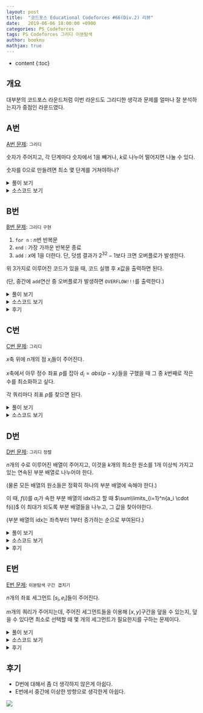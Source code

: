 ```yaml
---
layout: post
title:  "코드포스 Educational Codeforces #66(Div.2) 리뷰"
date:   2019-06-06 18:00:00 +0900
categories: PS_Codeforces
tags: PS Codeforces 그리디 이분탐색
author: booknu
mathjax: true
---
```


* content
{:toc}

## 개요
대부분의 코드포스 라운드처럼 이번 라운드도 그리디한 생각과 문제를 얼마나 잘 분석하는지가 중점인 라운드였다.

## A번

[A번 문제](<http://codeforces.com/contest/1175/problem/A>): `그리디`

숫자가 주어지고, 각 단계마다 숫자에서 $1$을 빼거나, $k$로 나누어 떨어지면 나눌 수 있다.

숫자를 $0$으로 만들려면 최소 몇 단계를 거쳐야하나?

<details>
<summary>풀이 보기</summary>
<div markdown="1">
$n$부터 시작해서 $0$이 될 때까지 다음을 반복한다,

1. $k$로 나눌 수 있을 때까지 뺀다. ($n - n \% k$)
2. $0$이 아니면 $k$로 나눈다.

한 단계마다 최소 $k$씩 나누어지므로 한 쿼리 당 시간복잡도는 $\log n$이다.

</div>
</details>

<details>
<summary>소스코드 보기</summary>
<div markdown="1">

```cpp
include <bits/stdc++.h>
using namespace std;

#ifdef LOCAL_BOOKNU
#define debug(...) cerr << "[" << #__VA_ARGS__ << "]:", debug_out(__VA_ARGS__)
#else
#define debug(...) 42
#endif

// ........................macro.......................... //
#define FOR(i, f, n) for(int (i) = (f); (i) < (int)(n); ++(i))
#define RFOR(i, f, n) for(int (i) = (f); (i) >= (int)(n); --(i))
#define pb push_back
#define emb emplace_back
#define fi first
#define se second
#define ENDL '\n'
#define sz(A) (int)(A).size()
#define ALL(A) A.begin(), A.end()
#define UNIQUE(c) (c).resize(unique(ALL(c)) - (c).begin())
#define next next9876
#define prev prev1234
typedef pair<int, int> ii;
typedef pair<int, ii> iii;
typedef vector<int> vi;
typedef vector<vi> vvi;
typedef vector<ii> vii;
typedef vector<vii> vvii;
typedef long long i64;
typedef unsigned long long ui64;
// inline i64 GCD(i64 a, i64 b) { if(b == 0) return a; return GCD(b, a % b); }
inline int getidx(const vi& ar, int x) { return lower_bound(ALL(ar), x) - ar.begin(); } // 좌표 압축에 사용: 정렬된 ar에서 x의 idx를 찾음
inline i64 GCD(i64 a, i64 b) { i64 n; if(a < b) swap(a, b); while(b != 0) { n = a % b; a = b; b = n; } return a; }
inline i64 LCM(i64 a, i64 b) { if(a == 0 || b == 0) return GCD(a, b); return a / GCD(a, b) * b; }
inline i64 CEIL(i64 n, i64 d) { return n / d + (i64)(n % d != 0); } // 음수일 때 이상하게 작동할 수 있음.
inline i64 ROUND(i64 n, i64 d) { return n / d + (i64)((n % d) * 2 >= d); }
const i64 MOD = 1e9+7;
inline i64 POW(i64 a, i64 n) {
	assert(0 <= n);
	i64 ret;
	for(ret = 1; n; a = a*a%MOD, n /= 2) { if(n%2) ret = ret*a%MOD; }
	return ret;
}
template <class T> ostream& operator<<(ostream& os, vector<T> v) {
	os << "[";
	int cnt = 0;
	for(auto vv : v) { os << vv; if(++cnt < v.size()) os << ","; }
	return os << "]";
}
template <class T> ostream& operator<<(ostream& os, set<T> v) {
	os << "[";
	int cnt = 0;
	for(auto vv : v) { os << vv; if(++cnt < v.size()) os << ","; }
	return os << "]";
}
template <class L, class R> ostream& operator<<(ostream& os, pair<L, R> p) { return os << "(" << p.fi << "," << p.se << ")"; }
void debug_out() { cerr << endl; }
template <typename Head, typename... Tail> void debug_out(Head H, Tail... T) { cerr << " " << H, debug_out(T...); }
// ....................................................... //

i64 n, m;
void input() {
	cin >> n >> m;
}

int solve() {
	i64 ans = 0;
	while(n) {
		if(n%m != 0) {
			ans += n%m;
			n -= n%m;
		}
		if(n) {
			n /= m;
			++ans;
		}
	}
	cout << ans << ENDL;
	return 0;
}

// ................. main .................. //
void execute() {
	int tt; cin >> tt;
	while(tt--)
	input(), solve();
}

int main(void) {
#ifdef LOCAL_BOOKNU
	freopen("input.txt", "r", stdin);
	// freopen("out.txt", "w", stdout);
#endif
	cin.tie(0), ios_base::sync_with_stdio(false);
	execute();
	return 0;
}
// ......................................... //
```

</div>
</details>

## B번

[B번 문제](<http://codeforces.com/contest/1175/problem/B>): `그리디` `구현`

1. `for n` : $n$번 반복문
2. `end` : 가장 가까운 반복문 종료
3. `add` : $x$에 $1$을 더한다. 단, 덧셈 결과가 $2^{32}-1$보다 크면 오버플로가 발생한다.

위 3가지로 이루어진 코드가 있을 때, 코드 실행 후 $x$값을 출력하면 된다.

(단, 중간에 `add`연산 중 오버플로가 발생하면 `OVERFLOW!!!`를 출력한다.)

<details>
<summary>풀이 보기</summary>
<div markdown="1">
구현이 은근히 까다로운 문제이다.

일단 기본적인 아이디어는 간단하다.

1. `for n` :스택을 통해 값을 계속 쌓아놓으며, 현재까지 쌓인 값의 곱들을 변수 $f$에 저장해두면 된다.
2. `end` : 스택 맨 마지막을 뺀 후, $f$에서 그 값을 나누면 된다.
3. `add` : $x$에 $f$를 더하면 된다.

구현에서 까다로운 점은, 중간에 $f$값 자체가 엄청나게 커질 수 있다는 것인데, 단순 계산으로는 최대 십진수로 $2 \cdot 10^{5}$ 자리수까지 커질 수 있어, BigInteger을 사용하더라도 그 연산 속도 때문에 시간 초과가 날 것이다.

또 까다로운 점이 $f$가 오버플로가 났다고 해서 답이 꼭 `OVERFLOW!!!`가 아니라 중간에 `add`만 이루어지지 않는다면 아무런 문제도 없다.

따라서 `for n`이 오버플로가 발생한 순간, 스택 포인터 변수에 오버플로가 발생한 변수의 포인터를 저장하고, 앞으로 `for n`문을 만나면 직접 $f$에 곱하지 않고 그냥 스택에만 쌓아두는 방식을 사용할 것이다.

또한 `end`를 통해 오버플로가 발생한 스택이 pop 된다면 그 때는 다시 스택 포인터 변수를 아무것도 가리키지 않는 상태로 둘 것이다.

만약 `add` 시 스택 포인터 변수가 무언가를 가리키고 있다면, 바로 `OVERFLOW!!!`를 출력하면 된다.

</div>
</details>

<details>
<summary>소스코드 보기</summary>
<div markdown="1">


```cpp
#include <bits/stdc++.h>
using namespace std;

#ifdef LOCAL_BOOKNU
#define debug(...) cerr << "[" << #__VA_ARGS__ << "]:", debug_out(__VA_ARGS__)
#else
#define debug(...) 42
#endif

// ........................macro.......................... //
#define FOR(i, f, n) for(int (i) = (f); (i) < (int)(n); ++(i))
#define RFOR(i, f, n) for(int (i) = (f); (i) >= (int)(n); --(i))
#define pb push_back
#define emb emplace_back
#define fi first
#define se second
#define ENDL '\n'
#define sz(A) (int)(A).size()
#define ALL(A) A.begin(), A.end()
#define UNIQUE(c) (c).resize(unique(ALL(c)) - (c).begin())
#define next next9876
#define prev prev1234
typedef pair<int, int> ii;
typedef pair<int, ii> iii;
typedef vector<int> vi;
typedef vector<vi> vvi;
typedef vector<ii> vii;
typedef vector<vii> vvii;
typedef long long i64;
typedef unsigned long long ui64;
// inline i64 GCD(i64 a, i64 b) { if(b == 0) return a; return GCD(b, a % b); }
inline int getidx(const vi& ar, int x) { return lower_bound(ALL(ar), x) - ar.begin(); } // 좌표 압축에 사용: 정렬된 ar에서 x의 idx를 찾음
inline i64 GCD(i64 a, i64 b) { i64 n; if(a < b) swap(a, b); while(b != 0) { n = a % b; a = b; b = n; } return a; }
inline i64 LCM(i64 a, i64 b) { if(a == 0 || b == 0) return GCD(a, b); return a / GCD(a, b) * b; }
inline i64 CEIL(i64 n, i64 d) { return n / d + (i64)(n % d != 0); } // 음수일 때 이상하게 작동할 수 있음.
inline i64 ROUND(i64 n, i64 d) { return n / d + (i64)((n % d) * 2 >= d); }
const i64 MOD = 0x7fffffffff;
inline i64 POW(i64 a, i64 n) {
	assert(0 <= n);
	i64 ret;
	for(ret = 1; n; a = a*a%MOD, n /= 2) { if(n%2) ret = ret*a%MOD; }
	return ret;
}
template <class T> ostream& operator<<(ostream& os, vector<T> v) {
	os << "[";
	int cnt = 0;
	for(auto vv : v) { os << vv; if(++cnt < v.size()) os << ","; }
	return os << "]";
}
template <class T> ostream& operator<<(ostream& os, set<T> v) {
	os << "[";
	int cnt = 0;
	for(auto vv : v) { os << vv; if(++cnt < v.size()) os << ","; }
	return os << "]";
}
template <class L, class R> ostream& operator<<(ostream& os, pair<L, R> p) { return os << "(" << p.fi << "," << p.se << ")"; }
void debug_out() { cerr << endl; }
template <typename Head, typename... Tail> void debug_out(Head H, Tail... T) { cerr << " " << H, debug_out(T...); }
// ....................................................... //

i64 lp, n, lim;
void input() {
	cin >> lp;
}

int solve() {
	lim = POW(2, 32)-1;
	debug(lim);
	stack<int> sta;
	sta.push(1);
	i64 f = 1;
	int of = -1;
	while(lp--) {
		string t; cin >> t;
		if(t == "add") {
			n += f;
			if(of != -1 || n > lim) {
				cout << "OVERFLOW!!!" << ENDL;
				return 0;
			}
		} else if(t == "for") {
			i64 x; cin >> x;
			if(of == -1) {
				f *= x;
				sta.push(x);
				if(f > lim) of = sta.size();
			} else sta.push(x);
		} else {
			if(of == -1) {
				f /= sta.top();
				sta.pop();
			} else if(of == sta.size()) {
				f /= sta.top();
				sta.pop();
				of = -1;
			} else sta.pop();
		}
	}
	cout << n << ENDL;
	return 0;
}

// ................. main .................. //
void execute() {
	input(), solve();
}

int main(void) {
#ifdef LOCAL_BOOKNU
	freopen("input.txt", "r", stdin);
	// freopen("out.txt", "w", stdout);
#endif
	cin.tie(0), ios_base::sync_with_stdio(false);
	execute();
	return 0;
}
// ......................................... //
```

</div>
</details>

<details>
<summary>후기</summary>
<div markdown="1">
구현이 좀 까다로워서 당황스러웠는데, 다행히 깔끔하게 처리해서 빠르게 넘어갈 수 있었다.

</div>
</details>

## C번

[C번 문제](<http://codeforces.com/contest/1175/problem/C>): `그리디` 

$x$축 위에 $n$개의 점 $x_i$들이 주어진다. 

$x$축에서 아무 정수 좌표 $p$를 잡아 $d_i = abs(p - x_i)$들을 구했을 때 그 중 $k$번째로 작은 수를 최소화하고 싶다.

각 쿼리마다 죄표 $p$를 찾으면 된다. 

<details>
<summary>풀이 보기</summary>
<div markdown="1">
문제 자체가 겉으로 보기에는 상당히 복잡해보인다.

우선 $p$가 증가함에 따라 $f_k(p)$ 값이 1차 혹은 2차 함수 꼴이 되어 이분/삼분 탐색을 할 수 있나 살펴봤지만, 그런 특성은 없었다.

하지만 잘 살펴보니, $p$를 어디로 잡든 결국은 어느 두 점 $x_{i-1}, x_i$ 사이에 존재한다는 점을 알아냈다.

(물론 $x_1, x_n$ 바깥 쪽에 존재할 수 있지만, 그런 경우는 무조건 손해를 본다는 것을 쉽게 알 수 있다.)

이 때 $d_i$들은 항상 $p$를 기준으로 왼쪽, 오른쪽으로 연속된 $k$개의 점들이 선택된다는 것을 알 수 있다.

이것을 바꿔말하면, $[x_i...x_{i+k-1}]$들이 $p$를 기준으로 $d_1...d_k$가 될 수 있는 점들이라는 뜻이고, 결국 좌표들 중 연속된 $k$개 점들의 구간의 크기가 가장 작은 것의 중점을 $p$로 잡으면 $d_k$가 최소화 된다는 것을 알 수 있다.

</div>
</details>

<details>
<summary>소스코드 보기</summary>
<div markdown="1">

```cpp
#include <bits/stdc++.h>
using namespace std;

#ifdef LOCAL_BOOKNU
#define debug(...) cerr << "[" << #__VA_ARGS__ << "]:", debug_out(__VA_ARGS__)
#else
#define debug(...) 42
#endif

// ........................macro.......................... //
#define FOR(i, f, n) for(int (i) = (f); (i) < (int)(n); ++(i))
#define RFOR(i, f, n) for(int (i) = (f); (i) >= (int)(n); --(i))
#define pb push_back
#define emb emplace_back
#define fi first
#define se second
#define ENDL '\n'
#define sz(A) (int)(A).size()
#define ALL(A) A.begin(), A.end()
#define UNIQUE(c) (c).resize(unique(ALL(c)) - (c).begin())
#define next next9876
#define prev prev1234
typedef pair<int, int> ii;
typedef pair<int, ii> iii;
typedef vector<int> vi;
typedef vector<vi> vvi;
typedef vector<ii> vii;
typedef vector<vii> vvii;
typedef long long i64;
typedef unsigned long long ui64;
// inline i64 GCD(i64 a, i64 b) { if(b == 0) return a; return GCD(b, a % b); }
inline int getidx(const vi& ar, int x) { return lower_bound(ALL(ar), x) - ar.begin(); } // 좌표 압축에 사용: 정렬된 ar에서 x의 idx를 찾음
inline i64 GCD(i64 a, i64 b) { i64 n; if(a < b) swap(a, b); while(b != 0) { n = a % b; a = b; b = n; } return a; }
inline i64 LCM(i64 a, i64 b) { if(a == 0 || b == 0) return GCD(a, b); return a / GCD(a, b) * b; }
inline i64 CEIL(i64 n, i64 d) { return n / d + (i64)(n % d != 0); } // 음수일 때 이상하게 작동할 수 있음.
inline i64 ROUND(i64 n, i64 d) { return n / d + (i64)((n % d) * 2 >= d); }
const i64 MOD = 1e9+7;
inline i64 POW(i64 a, i64 n) {
	assert(0 <= n);
	i64 ret;
	for(ret = 1; n; a = a*a%MOD, n /= 2) { if(n%2) ret = ret*a%MOD; }
	return ret;
}
template <class T> ostream& operator<<(ostream& os, vector<T> v) {
	os << "[";
	int cnt = 0;
	for(auto vv : v) { os << vv; if(++cnt < v.size()) os << ","; }
	return os << "]";
}
template <class T> ostream& operator<<(ostream& os, set<T> v) {
	os << "[";
	int cnt = 0;
	for(auto vv : v) { os << vv; if(++cnt < v.size()) os << ","; }
	return os << "]";
}
template <class L, class R> ostream& operator<<(ostream& os, pair<L, R> p) { return os << "(" << p.fi << "," << p.se << ")"; }
void debug_out() { cerr << endl; }
template <typename Head, typename... Tail> void debug_out(Head H, Tail... T) { cerr << " " << H, debug_out(T...); }
// ....................................................... //

const int MAXN = 2e5+10;
i64 n, k, ar[MAXN];
void input() {
	cin >> n >> k;
	FOR(i, 0, n) cin >> ar[i];
}

int solve() {
	i64 res = -1, cur = -1;
	FOR(i, 0, n-k) {
		if(res == -1 || cur > ar[i+k] - ar[i]) {
			res = i, cur = ar[i+k] - ar[i];
		}
	}
	cout << (ar[res+k] + ar[res]) / 2 << ENDL;
	return 0;
}

// ................. main .................. //
void execute() {
	int tt; cin >> tt;
	while(tt--)
	input(), solve();
}

int main(void) {
#ifdef LOCAL_BOOKNU
	freopen("input.txt", "r", stdin);
	// freopen("out.txt", "w", stdout);
#endif
	cin.tie(0), ios_base::sync_with_stdio(false);
	execute();
	return 0;
}
// ......................................... //
```

</div>
</details>


## D번

[D번 문제](<http://codeforces.com/contest/1175/problem/D>): `그리디` `정렬`

$n$개의 수로 이루어진 배열이 주어지고, 이것을 $k$개의 최소한 원소를 $1$개 이상씩 가지고 있는 연속된 부분 배열로 나누어야 한다.

(물론 모든 배열의 원소들은 정확히 하나의 부분 배열에 속해야 한다.)

이 때, $f(i)$를 $a_i$가 속한 부분 배열의 idx라고 할 때 $\sum\limits_{i=1}^n{a_i \cdot f(i)}$ 이 최대가 되도록 부분 배열들을 나누고, 그 값을 찾아야한다.

(부분 배열의 idx는 좌측부터 $1$부터 증가하는 순으로 부여된다.)

<details>
<summary>풀이 보기</summary>
<div markdown="1">
우선 위의 식을 개념적으로 풀어서 이해하면, 일단 세그먼트 단위로 쪼갠 후, 각 세그먼트에 들어있는 원소들의 합에 세그먼트 idx를 곱한것들의 합을 구하는 것으로 바뀐다. 즉,

$$\sum\limits_{i=1}^{k} i \cdot sum\_of\_seg(i)$$

이것을 그림으로 나타내면 다음과 같다.

![]({{site.url}}/img/190606_ECF66/segs_v1.png)

하지만 여기서 한 걸음 나아가 관찰 할 수 있는 중요한 사실이 있는데, 세그먼트의 idx는 $1$에서부터 증가한다는 것을 이용해 위의 식을 일종의 누적 합으로 표현할 수 있다.

$$\sum\limits_{i=1}^{k} sum(a_{seg\_start}...a_n)$$

즉, 다음 그림과 같은 형태다.

![]({{site.url}}/img/190606_ECF66/segs_v2.png)

이것을 이용해 배열의 끝부분부터 시작하는 누적 합을 구해 우선 세그먼트 $1$은 배열의 전체를 커버하니까 따로 빼서 더하고, 나머지 누적합 중 큰 순으로 $k-1$개를 더하면 그게 바로 최대값이 된다.

</div>
</details>

<details>
<summary>소스코드 보기</summary>
<div markdown="1">

```cpp
#include <bits/stdc++.h>
using namespace std;

#ifdef LOCAL_BOOKNU
#define debug(...) cerr << "[" << #__VA_ARGS__ << "]:", debug_out(__VA_ARGS__)
#else
#define debug(...) 42
#endif

// ........................macro.......................... //
#define FOR(i, f, n) for(int (i) = (f); (i) < (int)(n); ++(i))
#define RFOR(i, f, n) for(int (i) = (f); (i) >= (int)(n); --(i))
#define pb push_back
#define emb emplace_back
#define fi first
#define se second
#define ENDL '\n'
#define sz(A) (int)(A).size()
#define ALL(A) A.begin(), A.end()
#define UNIQUE(c) (c).resize(unique(ALL(c)) - (c).begin())
#define next next9876
#define prev prev1234
typedef pair<int, int> ii;
typedef pair<int, ii> iii;
typedef vector<int> vi;
typedef vector<vi> vvi;
typedef vector<ii> vii;
typedef vector<vii> vvii;
typedef long long i64;
typedef unsigned long long ui64;
// inline i64 GCD(i64 a, i64 b) { if(b == 0) return a; return GCD(b, a % b); }
inline int getidx(const vi& ar, int x) { return lower_bound(ALL(ar), x) - ar.begin(); } // 좌표 압축에 사용: 정렬된 ar에서 x의 idx를 찾음
inline i64 GCD(i64 a, i64 b) { i64 n; if(a < b) swap(a, b); while(b != 0) { n = a % b; a = b; b = n; } return a; }
inline i64 LCM(i64 a, i64 b) { if(a == 0 || b == 0) return GCD(a, b); return a / GCD(a, b) * b; }
inline i64 CEIL(i64 n, i64 d) { return n / d + (i64)(n % d != 0); } // 음수일 때 이상하게 작동할 수 있음.
inline i64 ROUND(i64 n, i64 d) { return n / d + (i64)((n % d) * 2 >= d); }
const i64 MOD = 1e9+7;
inline i64 POW(i64 a, i64 n) {
	assert(0 <= n);
	i64 ret;
	for(ret = 1; n; a = a*a%MOD, n /= 2) { if(n%2) ret = ret*a%MOD; }
	return ret;
}
template <class T> ostream& operator<<(ostream& os, vector<T> v) {
	os << "[";
	int cnt = 0;
	for(auto vv : v) { os << vv; if(++cnt < v.size()) os << ","; }
	return os << "]";
}
template <class T> ostream& operator<<(ostream& os, set<T> v) {
	os << "[";
	int cnt = 0;
	for(auto vv : v) { os << vv; if(++cnt < v.size()) os << ","; }
	return os << "]";
}
template <class L, class R> ostream& operator<<(ostream& os, pair<L, R> p) { return os << "(" << p.fi << "," << p.se << ")"; }
void debug_out() { cerr << endl; }
template <typename Head, typename... Tail> void debug_out(Head H, Tail... T) { cerr << " " << H, debug_out(T...); }
// ....................................................... //

const int MAXN = 3e5+10;
i64 n, k, ar[MAXN], ps[MAXN];
void input() {
	cin >> n >> k;
	RFOR(i, n-1, 0) cin >> ar[i];
}

int solve() {
	FOR(i, 0, n) ps[i] = (i ? ps[i-1] : 0) + ar[i];
	i64 ans = ps[n-1];
	sort(ps, ps + n - 1, greater<i64>());
	FOR(i, 0, k-1) ans += ps[i];
	cout << ans << ENDL;
	return 0;
}

// ................. main .................. //
void execute() {
	input(), solve();
}

int main(void) {
#ifdef LOCAL_BOOKNU
	freopen("input.txt", "r", stdin);
	// freopen("out.txt", "w", stdout);
#endif
	cin.tie(0), ios_base::sync_with_stdio(false);
	execute();
	return 0;
}
// ......................................... //
```

</div>
</details>



<details>
<summary>후기</summary>
<div markdown="1">

컨테스트 도중 잠깐 보다가 생각나는 아이디어가 없어서 E번으로 넘어갔는데, 컨테스트가 끝난 후 E를 풀고 자려고 누웠을 때 잠깐 생각했더니 아이디어가 떠올랐다.

조금만 더 생각했으면 적어도 이 문제는 풀 수 있었는데 상당히 아쉽다.

</div>
</details>

## E번

[E번 문제](<http://codeforces.com/contest/1175/problem/E>): `이분탐색` `구간 겹치기`

$n$개의 좌표 세그먼트 $[s_i, e_i]$들이 주어진다.

$m$개의 쿼리가 주어지는데, 주어진 세그먼트들을 이용해 $[x, y]$구간을 덮을 수 있는지, 덮을 수 있다면 최소로 선택할 때 몇 개의 세그먼트가 필요한지를 구하는 문제이다.

<details>
<summary>풀이 보기</summary>
<div markdown="1">

### 구간의 전처리

우선 구간의 겹침에 대해 다루는 문제들에서 가장 많이 배제되는 경우를 생각해보자.

그리디하게 아래 그림에서 `Seg`가 존재할 때 `P1` `P2` `P3`를 유지시켜야 할 필요가 있을까?

`Seg`가 해당 구간들을 전부 덮고도 남으니, 당연히 이들을 선택할 바에야 `Seg`를 선택하는 것이 이득이라고 볼 수 있다.

![]({{site.url}}/img/190606_ECF66/included_segs.png) 

이런 경우들을 배제하면, 남은 세그먼트들은 어떤 형태가 될까?

편의성을 위해 구간들을 `시작점이 작은 순`, `시작점이 같으면 끝 점이 큰 순`으로 정렬하고, 순차적으로 처리한다고 하자.

이 때, 현재 구간을 추가할지 말지는 이전 구간보다 `시작점이 크고`, `끝 점도 큰 경우`만 선택하면 된다.

왜 `시작점이 같은 경우`, `끝 점이 같거나 작은 경우`일 때는 배제하는지는 다음 그림을 보면 쉽게 이해할 수 있다.

![]({{site.url}}/img/190606_ECF66/seg_selection.png)

 ### 현재 구간을 선택했을 때 다음에 선택할 구간을 찾기

현재 구간 $s_i$를 선택했고, 아직은 더 커버를 해야지만 $[x, y]$를 완전히 덮을 수 있다고 할 때, 다음에는 어떤 구간을 선택하는게 이득일까?

당연하겠지만, $s_i$와 겹치면서(중간에 빈 틈이 없으면서) 끝 점이 가장 큰 구간을 선택하는 것이 가장 이득일 것이다.

그림으로 보면 빨간색 구간을 진한 파란색 구간의 다음 구간으로 선택할 것이다.

![]({{site.url}}/img/190606_ECF66/next_seg.png)

우리는 마치 그래프처럼 이런 `구간의 다음 구간`을 방향성 있는 간선처럼 연결할 것이고, 결국은 이 그래프는 DAG 형태가 된다.

이 때, $i$번째 구간의 다음 구간을 편의상 $edg[i]$라고 부르겠다.

그러나 각 구간마다 $edg[i]$를 구하는 일을 최대 $O(\log n)$시간만에 할 수 있어야 하는데, 이것은 이분 탐색을 이용해 쉽게 해결할 수 있다.

"$seg[i]$와 겹치면서 가장 끝 점이 먼 구간"을 찾는 것은 마치 $1$이 연속되다가 $0$이 나타나는 일종의 감소 함수에서 $1$이 나타나는 경우 중 $x$값이 가장 큰 경우를 찾는것과 비슷하기 때문에 이분 탐색으로 쉽게 구할 수 있다.

![]({{site.url}}/img/190606_ECF66/edg_graph.png)

### 연속된 구간들의 묶음

이런 $edg[i]$ 정보들을 이용하면, 서로 연속된 구간들의 그룹을 쉽게 알 수 있다.

즉, 다음 그림과 같은 그룹들을 얻는 것이다.

이 그룹 정보를 얻어두면 나중에 $[x, y]$를 구간들을 이용해 완전히 덮을 수 있는지 여부를 확인할 수 있다.

 ![]({{site.url}}/img/190606_ECF66/grp_segs.png)

이런 그룹들을 얻는 방법은 간단하다. $i=0$에서부터 시작해 $edg[i]$를 타고 가며 그루핑하면 되는데, 만약 $edg[i] = i$인 경우 다음 겹치는 구간이 없으므로 이 때 그루핑을 해주면 된다.

이런 그룹들의 정보를 편의상 $rng[i]$라고 부르겠다. (range)

### 구간들로 특정 범위를 완전히 덮을 수 있는지 확인

실제 쿼리를 받을 때, 우선 $[x, y]$를 구간들로 덮을 수 있는지를 $O(\log n)$만에 확인해야한다.

이것 역시 이분 탐색을 통해 알아낼 수 있는데, 우선 $[x, y]$를 완전히 덮는 구간이 존재한다면 유일하다.

따라서, $rng$를 이분 탐색을 통해 탐색하는데, "$x$보다 시작점이 작은 $rng$중 가장 $idx$가 큰 것"을 찾아서 그것이 $[x, y]$를 완전히 포함하는지 보면 된다.

### 범위를 완전히 덮는 최소 구간 수 구하기

위의 사실이 확인되었다면, 이제 최소값을 알아내야한다.

위에서 무조건 $edg[i]$를 타고 구간을 덮어가는게 가장 이득이라는건 알았는데, 매번 $edg[i]$를 타고 가면 $O(n)$의 시간이 걸리기 때문에 $O(\log^2n)$방법을 생각해야 한다.

이것 역시 이분 탐색으로 구할 수 있는데, "$[x, y]$를 덮는 연속된 구간들 중 그 `index 거리`가 가장 작은 경우"를 구하면 된다.

이 때 `index 거리`란 "$i$에서 $edg$를 타고 간 횟수"를 편하게 부른 말이다.

하지만 위의 이분 탐색을 구현하려면 "$i$에서 $k$번 $edg$를 타고 갔을 때 나오는 구간"을 $O(\log n)$에 알아낼 수 있어야 한다.

이것을 위해 `DP를 이용한 LCA`아이디어를 차용할 것인데, 쉽게 말해 "$edg[i][j] =$ $seg[i]$에서 $edg$를 타고 $2^j$번 이동했을 때의 $seg$번호"를 전처리해두고, 이것을 이용해 $O(\log n)$번에 구간으로 찾아가는 것이다.

결국 이분탐색을 해서 얻어진`index 거리`$+ 1$이 해당 쿼리의 답이 된다.

</div>
</details>

<details>
<summary>소스코드 보기</summary>
<div markdown="1">

```cpp
#include <bits/stdc++.h>
using namespace std;

#ifdef LOCAL_BOOKNU
#define debug(...) cerr << "[" << #__VA_ARGS__ << "]:", debug_out(__VA_ARGS__)
#else
#define debug(...) 42
#endif

// ........................macro.......................... //
#define FOR(i, f, n) for(int (i) = (f); (i) < (int)(n); ++(i))
#define RFOR(i, f, n) for(int (i) = (f); (i) >= (int)(n); --(i))
#define pb push_back
#define emb emplace_back
#define fi first
#define se second
#define ENDL '\n'
#define sz(A) (int)(A).size()
#define ALL(A) A.begin(), A.end()
#define UNIQUE(c) (c).resize(unique(ALL(c)) - (c).begin())
#define next next9876
#define prev prev1234
typedef pair<int, int> ii;
typedef pair<int, ii> iii;
typedef vector<int> vi;
typedef vector<vi> vvi;
typedef vector<ii> vii;
typedef vector<vii> vvii;
typedef long long i64;
typedef unsigned long long ui64;
// inline i64 GCD(i64 a, i64 b) { if(b == 0) return a; return GCD(b, a % b); }
inline int getidx(const vi& ar, int x) { return lower_bound(ALL(ar), x) - ar.begin(); } // 좌표 압축에 사용: 정렬된 ar에서 x의 idx를 찾음
inline i64 GCD(i64 a, i64 b) { i64 n; if(a < b) swap(a, b); while(b != 0) { n = a % b; a = b; b = n; } return a; }
inline i64 LCM(i64 a, i64 b) { if(a == 0 || b == 0) return GCD(a, b); return a / GCD(a, b) * b; }
inline i64 CEIL(i64 n, i64 d) { return n / d + (i64)(n % d != 0); } // 음수일 때 이상하게 작동할 수 있음.
inline i64 ROUND(i64 n, i64 d) { return n / d + (i64)((n % d) * 2 >= d); }
const i64 MOD = 1e9+7;
inline i64 POW(i64 a, i64 n) {
	assert(0 <= n);
	i64 ret;
	for(ret = 1; n; a = a*a%MOD, n /= 2) { if(n%2) ret = ret*a%MOD; }
	return ret;
}
template <class T> ostream& operator<<(ostream& os, vector<T> v) {
	os << "[";
	int cnt = 0;
	for(auto vv : v) { os << vv; if(++cnt < v.size()) os << ","; }
	return os << "]";
}
template <class T> ostream& operator<<(ostream& os, set<T> v) {
	os << "[";
	int cnt = 0;
	for(auto vv : v) { os << vv; if(++cnt < v.size()) os << ","; }
	return os << "]";
}
template <class L, class R> ostream& operator<<(ostream& os, pair<L, R> p) { return os << "(" << p.fi << "," << p.se << ")"; }
void debug_out() { cerr << endl; }
template <typename Head, typename... Tail> void debug_out(Head H, Tail... T) { cerr << " " << H, debug_out(T...); }
// ....................................................... //

// seg들을 x[i-1] < x[i] && y[i-1] < y[i] 형태가 되도록 걸러낸 후
// 각 정점에서 이어져있으면서 e가 가장 먼 edg들을 구한다.
// 또한 특정 범위를 모두 칠할 수 있는지를 알아내기 위해 건너건너 이어져서 뭉터기가 되는 rng들을 구해놓는다.
// 이제 매 쿼리마다 [s, e]가 완전히 포함되는 rng가 있는지를 이분 탐색으로 찾아내고,
// 만약 그런게 있으면 [s, e] 구간의 시작점을 포함하면서 e가 최대한 큰 "시작 seg"를 이분 탐색으로 찾아낸다.
// 거기서 또 이분 탐색을 통해 "시작 seg"에서 [s, e]를 포함할 수 있도록 할 수 있는 가운데 최소로 가야할 dis를 역시 이분 탐색을 통해 찾는다.
// 그러나 한 단계씩 edg를 타고 가면 O(n)이 걸리니까 lca 아이디어를 도입해서 빠르게 dis만큼 가보도록 한다.
// Time Complexity : O(nlog^2n)
const int MAXN = 2e5+10, LOGN = 18;
int n, m, edg[MAXN][LOGN];
vii seg, rng; // rng : 뭉터기 seg 범위
ii ars[MAXN];
void input() {
	cin >> n >> m;
	FOR(i, 0, n) cin >> ars[i].first >> ars[i].second;
}

// 해당하는 rng를 찾는다.
// 없으면 -1 반환
int findrng(int x, int y) {
	int s = 0, e = rng.size();
	while(s + 1 < e) {
		int mid = (s + e) / 2;
		if(seg[rng[mid].first].first <= x) s = mid;
		else e = mid;
	}
	if(seg[rng[s].first].first <= x && y <= seg[rng[s].second].second) return s;
	return -1;
}

// start 지점을 찾는다.
// start 지점을 포함하면서 e가 가장 큰 지점을 반환.
int getstart(int x) {
	int s = 0, e = seg.size();
	while(s + 1 < e) {
		int mid = (s + e) / 2;
		if(seg[mid].first <= x) s = mid;
		else e = mid;
	}
	return s;
}

// s에서 빠르게 dis 다음번째 정점을 찾는다.
int getnext(int s, int dis) {
	FOR(j, 0, LOGN) {
		if(dis&(1<<j)) s = edg[s][j];
	}
	return s;
}

int solve() {
	sort(ars, ars + n, [](ii& x, ii& y) {
		if(x.first == y.first) return x.second > y.second;
		return x.first < y.first;
	});
	FOR(i, 0, n) {
		if(!seg.size() || (seg.back().fi < ars[i].first && seg.back().second < ars[i].second)) seg.pb(ars[i]);
	}
	n = seg.size();
	FOR(i, 0, n) {
		auto it = lower_bound(ALL(seg), ii(seg[i].second, -1));
		if(it == seg.end() || it->first > seg[i].second) --it;
		edg[i][0] = it - seg.begin();
	}
	{
		int p = 0;
		FOR(i, 0, n) {
			if(edg[i][0] == i) rng.pb({ p, i }), p = i+1;
		}
	}
	FOR(j, 1, LOGN) {
		FOR(i, 0, n) {
			edg[i][j] = edg[edg[i][j-1]][j-1];
		}
	}
	while(m--) {
		int x, y; cin >> x >> y;
		if(findrng(x, y) == -1) {
			cout << -1 << ENDL;
			continue;
		}
		int p = getstart(x), ans = 1;
		int s = -1, e = n;
		while(s + 1 < e) {
			int mid = (s+e)/2, nxt = getnext(p, mid);
			if(y <= seg[nxt].second) e = mid;
			else s = mid;
		}
		cout << e+1 << ENDL;
	}
	return 0;
}

// ................. main .................. //
void execute() {
	input(), solve();
}

int main(void) {
#ifdef LOCAL_BOOKNU
	freopen("input.txt", "r", stdin);
	// freopen("out.txt", "w", stdout);
#endif
	cin.tie(0), ios_base::sync_with_stdio(false);
	execute();
	return 0;
}
// ......................................... //
```

</div>
</details>

<details>
<summary>후기</summary>
<div markdown="1">
처음 생각하던 방향성은 맞았는데, 중간에 구현을 하다가 "결국 $seg[0]$부터 시작해 $edg$를 타고 갈 수 있는 구간들만 남기면 되지 않나?"라는 이상한 그리디 방법을 생각해버린 바람에 시간을 날리고 문제를 풀지 못했다.

그 사실을 컨테스트 끝나기 1분 전에 알아버려서 굉장히 아쉬웠다. 

</div>
</details>


## 후기

- D번에 대해서 좀 더 생각하지 않은게 아쉽다.
- E번에서 중간에 이상한 방향으로 생각한게 아쉽다.

![]({{site.url}}/img/190606_ECF66/standings.png)